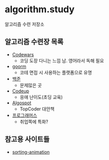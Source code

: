# algorithm.study

알고리즘 수련 저장소

## 알고리즘 수련장 목록

-   [Codewars](https://www.codewars.com/)
    -   코딩 도장 다니는 느낌 남. 영어라서 독해 필요
-   [goorm](https://level.goorm.io/)
    -   코테 면접 시 사용하는 플랫폼으로 유명
-   [백준](https://www.acmicpc.net/)
    -   문제많은 곳
-   [Codeup](https://www.codeup.kr/)
    -   응애 난이도(초딩 교육)
-   [Algospot](https://www.algospot.com/)
    -   TopCoder 대안책
-   [프로그래머스](https://programmers.co.kr/learn/challenges)
    -   취업쪽에 특화?

## 참고용 사이트들

-   [sorting-animation](https://www.toptal.com/developers/sorting-algorithms)
